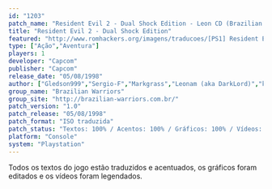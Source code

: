 ```yaml
---
id: "1203"
patch_name: "Resident Evil 2 - Dual Shock Edition - Leon CD (Brazilian Warriors)"
title: "Resident Evil 2 - Dual Shock Edition"
featured: "http://www.romhackers.org/imagens/traducoes/[PS1] Resident Evil 2 - Dual Shock Edition - Brazilian Warriors - 1.jpg"
type: ["Ação","Aventura"]
players: 1
developer: "Capcom"
publisher: "Capcom"
release_date: "05/08/1998"
author: ["Gledson999","Sergio-F","Markgrass","Leonam (aka DarkLord)","kalash49"]
group_name: "Brazilian Warriors"
group_site: "http://brazilian-warriors.com.br/"
patch_version: "1.0"
patch_release: "05/08/1998"
patch_format: "ISO traduzida"
patch_status: "Textos: 100% / Acentos: 100% / Gráficos: 100% / Vídeos: 100%"
platform: "Console"
system: "Playstation"
---
```


Todos os textos do jogo estão traduzidos e acentuados, os gráficos foram editados e os vídeos foram legendados.